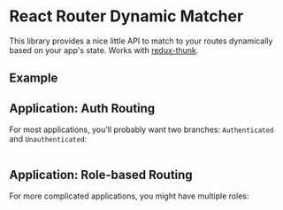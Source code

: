 # React Router Dynamic Matcher

This library provides a nice little API to match to your routes dynamically based on your app's state. Works with [redux-thunk](https://github.com/gaearon/redux-thunk).


## Example

## Application: Auth Routing
For most applications, you'll probably want two branches: `Authenticated` and `Unauthenticated`:

```js
```


## Application: Role-based Routing
For more complicated applications, you might have multiple roles:

```js
```
